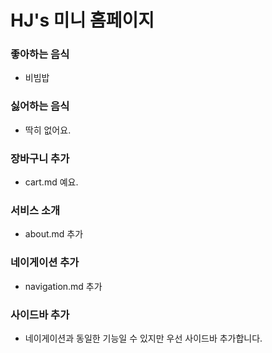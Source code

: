 # HJ's 미니 홈페이지

### 좋아하는 음식
- 비빔밥

### 싫어하는 음식
- 딱히 없어요.


### 장바구니 추가
- cart.md 예요.


### 서비스 소개
- about.md 추가


### 네이게이션 추가
- navigation.md 추가

### 사이드바 추가
- 네이게이션과 동일한 기능일 수 있지만 우선 사이드바 추가합니다.